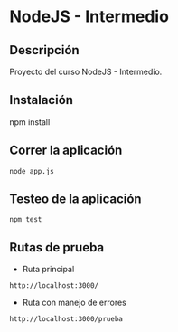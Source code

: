 # NodeJS - Intermedio

## Descripción
Proyecto del curso NodeJS - Intermedio. 

## Instalación

npm install

## Correr la aplicación

```
node app.js 
```

## Testeo de la aplicación

```
npm test
```

## Rutas de prueba

* Ruta principal
```
http://localhost:3000/
```
* Ruta con manejo de errores
```
http://localhost:3000/prueba
```